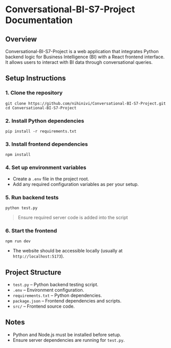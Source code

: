# Conversational-BI-S7-Project Documentation

## Overview

Conversational-BI-S7-Project is a web application that integrates Python backend logic for Business Intelligence (BI) with a React frontend interface. It allows users to interact with BI data through conversational queries.

## Setup Instructions

### 1. Clone the repository
```
git clone https://github.com/nihinivi/Conversational-BI-S7-Project.git
cd Conversational-BI-S7-Project
```

### 2. Install Python dependencies
```
pip install -r requirements.txt
```

### 3. Install frontend dependencies
```
npm install
```

### 4. Set up environment variables
- Create a `.env` file in the project root.
- Add any required configuration variables as per your setup.

### 5. Run backend tests
```
python test.py
```
> Ensure required server code is added into the script
### 6. Start the frontend
```
npm run dev
```
- The website should be accessible locally (usually at `http://localhost:5173`).

## Project Structure

- `test.py` – Python backend testing script.
- `.env` – Environment configuration.
- `requirements.txt` – Python dependencies.
- `package.json` – Frontend dependencies and scripts.
- `src/` – Frontend source code.

## Notes

- Python and Node.js must be installed before setup.  
- Ensure server dependencies are running for `test.py`.



